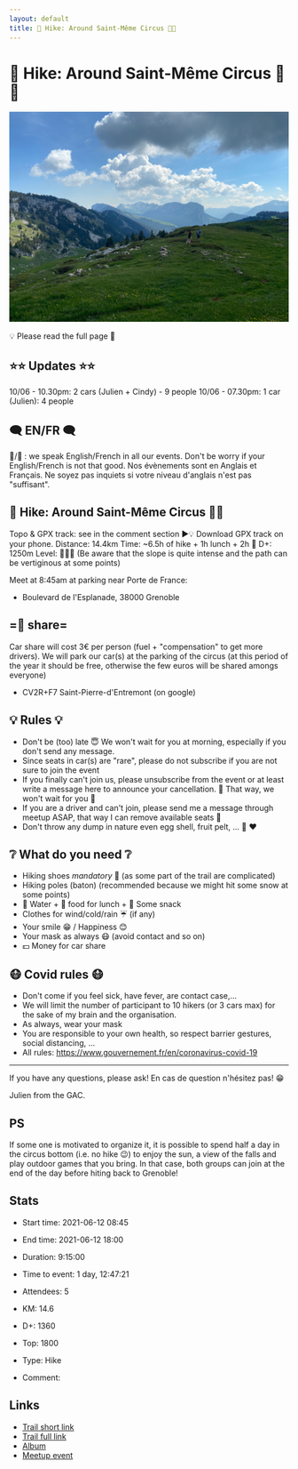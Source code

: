 ```yaml
---
layout: default
title: 🥾 Hike: Around Saint-Même Circus 🎪🌲
---
```


# 🥾 Hike: Around Saint-Même Circus 🎪🌲

![2021-06-12](/Stats/img/orig/2021-06-12.jpg)

💡 Please read the full page 💜

## ⭐⭐ Updates ⭐⭐
10/06 - 10.30pm: 2 cars (Julien + Cindy) - 9 people
10/06 - 07.30pm: 1 car (Julien): 4 people

## 🗨️ EN/FR 🗨️
🦅/🐓 : we speak English/French in all our events. Don't be worry if your English/French is not that good. Nos évènements sont en Anglais et Français. Ne soyez pas inquiets si votre niveau d'anglais n'est pas "suffisant".

## 🥾 Hike: Around Saint-Même Circus 🎪🌲
Topo & GPX track: see in the comment section
▶💡 Download GPX track on your phone.
Distance: 14.4km
Time: ~6.5h of hike + 1h lunch + 2h 🚗
D+: 1250m
Level: 💪💪💪 (Be aware that the slope is quite intense and the path can be vertiginous at some points)

Meet at 8:45am at parking near Porte de France:
- Boulevard de l'Esplanade, 38000 Grenoble

## =🚗 share=
Car share will cost 3€ per person (fuel + "compensation" to get more drivers).
We will park our car(s) at the parking of the circus (at this period of the year it should be free, otherwise the few euros will be shared amongs everyone)
- CV2R+F7 Saint-Pierre-d'Entremont (on google)

## 💡 Rules 💡
- Don't be (too) late 😇 We won't wait for you at morning, especially if you don't send any message.
- Since seats in car(s) are "rare", please do not subscribe if you are not sure to join the event
- If you finally can't join us, please unsubscribe from the event or at least write a message here to announce your cancellation. 💜 That way, we won't wait for you 💜
- If you are a driver and can't join, please send me a message through meetup ASAP, that way I can remove available seats 🚗
- Don't throw any dump in nature even egg shell, fruit pelt, ... 🌳 ❤️

## ❔ What do you need ❔
- Hiking shoes *mandatory* 🥾 (as some part of the trail are complicated)
- Hiking poles (baton) (recommended because we might hit some snow at some points)
- 🧃 Water + 🥕 food for lunch + 🍫 Some snack
- Clothes for wind/cold/rain ☔ (if any)
- Your smile 😁 / Happiness 😊
- Your mask as always 😷 (avoid contact and so on)
- 💵 Money for car share

## 😷 Covid rules 😷
- Don't come if you feel sick, have fever, are contact case,...
- We will limit the number of participant to 10 hikers (or 3 cars max) for the sake of my brain and the organisation.
- As always, wear your mask
- You are responsible to your own health, so respect barrier gestures, social distancing, ...
- All rules: https://www.gouvernement.fr/en/coronavirus-covid-19

-----------------------
If you have any questions, please ask! En cas de question n'hésitez pas! 😁

Julien from the GAC.

## PS
If some one is motivated to organize it, it is possible to spend half a day in the circus bottom (i.e. no hike 😉) to enjoy the sun, a view of the falls and play outdoor games that you bring. In that case, both groups can join at the end of the day before hiting back to Grenoble!

## Stats

- Start time: 2021-06-12 08:45
- End time: 2021-06-12 18:00
- Duration: 9:15:00
- Time to event: 1 day, 12:47:21
- Attendees: 5

- KM: 14.6
- D+: 1360
- Top: 1800
- Type: Hike
- Comment: 

## Links

- [Trail short link](https://s.42l.fr/mGKnsVGZ)
- [Trail full link]()
- [Album](https://binnette.github.io/GacImg2021/2021-06-12-🥾-Hike-Around-Saint-Meme-Circus-🎪🌲.html)
- [Meetup event](https://www.meetup.com/grenoble-adventure-club-english-french/events/278751351/)
